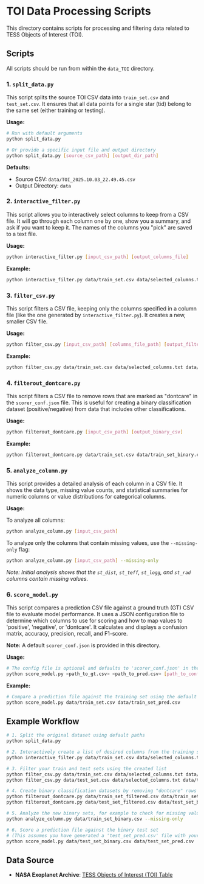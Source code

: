 # TOI Data Processing Scripts

This directory contains scripts for processing and filtering data related to TESS Objects of Interest (TOI).

## Scripts

All scripts should be run from within the `data_TOI` directory.

### 1. `split_data.py`

This script splits the source TOI CSV data into `train_set.csv` and `test_set.csv`. It ensures that all data points for a single star (tid) belong to the same set (either training or testing).

**Usage:**

```bash
# Run with default arguments
python split_data.py

# Or provide a specific input file and output directory
python split_data.py [source_csv_path] [output_dir_path]
```

**Defaults:**
- Source CSV: `data/TOI_2025.10.03_22.49.45.csv`
- Output Directory: `data`

### 2. `interactive_filter.py`

This script allows you to interactively select columns to keep from a CSV file. It will go through each column one by one, show you a summary, and ask if you want to keep it. The names of the columns you "pick" are saved to a text file.

**Usage:**
```bash
python interactive_filter.py [input_csv_path] [output_columns_file]
```

**Example:**
```bash
python interactive_filter.py data/train_set.csv data/selected_columns.txt
```

### 3. `filter_csv.py`

This script filters a CSV file, keeping only the columns specified in a column file (like the one generated by `interactive_filter.py`). It creates a new, smaller CSV file.

**Usage:**
```bash
python filter_csv.py [input_csv_path] [columns_file_path] [output_filtered_csv]
```

**Example:**
```bash
python filter_csv.py data/train_set.csv data/selected_columns.txt data/train_set_filtered.csv
```

### 4. `filterout_dontcare.py`

This script filters a CSV file to remove rows that are marked as "dontcare" in the `scorer_conf.json` file. This is useful for creating a binary classification dataset (positive/negative) from data that includes other classifications.

**Usage:**
```bash
python filterout_dontcare.py [input_csv_path] [output_binary_csv]
```

**Example:**
```bash
python filterout_dontcare.py data/train_set.csv data/train_set_binary.csv
```

### 5. `analyze_column.py`

This script provides a detailed analysis of each column in a CSV file. It shows the data type, missing value counts, and statistical summaries for numeric columns or value distributions for categorical columns.

**Usage:**

To analyze all columns:
```bash
python analyze_column.py [input_csv_path]
```

To analyze only the columns that contain missing values, use the `--missing-only` flag:
```bash
python analyze_column.py [input_csv_path] --missing-only
```

*Note: Initial analysis shows that the `st_dist`, `st_teff`, `st_logg`, and `st_rad` columns contain missing values.*

### 6. `score_model.py`

This script compares a prediction CSV file against a ground truth (GT) CSV file to evaluate model performance. It uses a JSON configuration file to determine which columns to use for scoring and how to map values to 'positive', 'negative', or 'dontcare'. It calculates and displays a confusion matrix, accuracy, precision, recall, and F1-score.

**Note:** A default `scorer_conf.json` is provided in this directory.

**Usage:**
```bash
# The config file is optional and defaults to 'scorer_conf.json' in the current directory
python score_model.py <path_to_gt.csv> <path_to_pred.csv> [path_to_config.json]
```

**Example:**
```bash
# Compare a prediction file against the training set using the default config
python score_model.py data/train_set.csv data/train_set_pred.csv
```

## Example Workflow

```bash
# 1. Split the original dataset using default paths
python split_data.py

# 2. Interactively create a list of desired columns from the training set
python interactive_filter.py data/train_set.csv data/selected_columns.txt

# 3. Filter your train and test sets using the created list
python filter_csv.py data/train_set.csv data/selected_columns.txt data/train_set_filtered.csv
python filter_csv.py data/test_set.csv data/selected_columns.txt data/test_set_filtered.csv

# 4. Create binary classification datasets by removing "dontcare" rows
python filterout_dontcare.py data/train_set_filtered.csv data/train_set_binary.csv
python filterout_dontcare.py data/test_set_filtered.csv data/test_set_binary.csv

# 5. Analyze the new binary sets, for example to check for missing values
python analyze_column.py data/train_set_binary.csv --missing-only

# 6. Score a prediction file against the binary test set
# (This assumes you have generated a 'test_set_pred.csv' file with your model)
python score_model.py data/test_set_binary.csv data/test_set_pred.csv
```

## Data Source

- **NASA Exoplanet Archive**: [TESS Objects of Interest (TOI) Table](https://exoplanetarchive.ipac.caltech.edu/cgi-bin/TblView/nph-tblView?app=ExoTbls&config=TOI)
